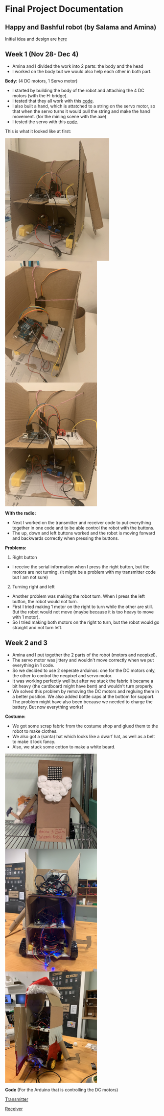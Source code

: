# Final Project Documentation 
## Happy and Bashful robot (by Salama and Amina)
Initial idea and design are [here](https://github.com/SalamaAlmheiri/Performing-Robots/blob/874bc9346d5aed8b5ae2174b336bc6d59bdcae05/finalProject/README.md)

## Week 1 (Nov 28- Dec 4)
- Amina and I divided the work into 2 parts: the body and the head
- I worked on the body but we would also help each other in both part.

**Body:**
(4 DC motors, 1 Servo motor)
- I started by building the body of the robot and attaching the 4 DC motors (with the H-bridge).
- I tested that they all work with this [code](https://github.com/SalamaAlmheiri/Performing-Robots/blob/main/finalProject/2_Motors_Switch.ino).  
- I also built a hand, which is attatched to a string on the servo motor, so that when the servo turns it would pull the string and make the hand movement. (for the mining scene with the axe)
- I tested the servo with this [code](https://github.com/SalamaAlmheiri/Performing-Robots/blob/main/finalProject/ServoTest1.ino).  

This is what it looked like at first:

<img src="https://github.com/SalamaAlmheiri/Performing-Robots/blob/main/finalProject/robot1.png" width=340 align=center><img src="https://github.com/SalamaAlmheiri/Performing-Robots/blob/main/finalProject/robot2.png" width=300 align=center><img src="https://github.com/SalamaAlmheiri/Performing-Robots/blob/main/finalProject/robot3.png" width=300 align=center>

**With the radio:**
- Next I worked on the transmitter and receiver code to put everything together in one code and to be able control the robot with the buttons.
- The up, down and left buttons worked and the robot is moving forward and backwards correctly when pressing the buttons.

**Problems:**
1. Right button
- I receive the serial information when I press the right button, but the motors are not turning. (it might be a problem with my transmitter code but I am not sure)

2. Turning right and left
- Another problem was making the robot turn. When I press the left button, the robot would not turn.
- First I tried making 1 motor on the right to turn while the other are still. But the robot would not move (maybe because it is too heavy to move with 1 motor).
- So I tried making both motors on the right to turn, but the robot would go straight and not turn left.


## Week 2 and 3

- Amina and I put together the 2 parts of the robot (motors and neopixel).
- The servo motor was jittery and wouldn't move correctly when we put everything in 1 code.
- So we decided to use 2 seperate arduinos: one for the DC motors only, the other to control the neopixel and servo motor.
- It was working perfectly well but after we stuck the fabric it became a bit heavy (the cardboard might have bent) and wouldn't turn properly.
- We solved this problem by removing the DC motors and regluing them in a better position. We also added bottle caps at the bottom for support. The problem might have also been because we needed to charge the battery. But now everything works!

**Costume:**
- We got some scrap fabric from the costume shop and glued them to the robot to make clothes.
- We also got a (santa) hat which looks like a dwarf hat, as well as a belt to make it look fancy.
- Also, we stuck some cotton to make a white beard.

<img src="https://github.com/SalamaAlmheiri/Performing-Robots/blob/main/finalProject/robot4.png" width=300 align=center> <img src="https://github.com/SalamaAlmheiri/Performing-Robots/blob/main/finalProject/robot5.png" width=300 align=center> <img src="https://github.com/SalamaAlmheiri/Performing-Robots/blob/main/finalProject/robot6.png" width=300 align=center>


**Code** (For the Arduino that is controlling the DC motors)

[Transmitter](https://github.com/SalamaAlmheiri/Performing-Robots/blob/main/finalProject/FinalT2.ino)    

[Receiver](https://github.com/SalamaAlmheiri/Performing-Robots/blob/main/finalProject/FinalR2.ino) 
